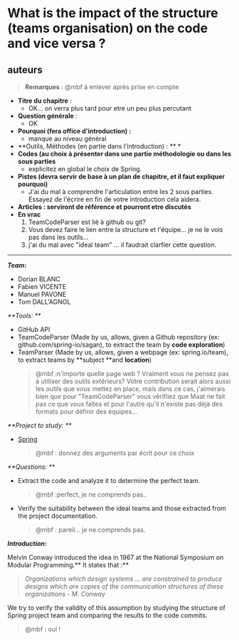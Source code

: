 # **What is the impact of the structure \(teams organisation\) on the code and vice versa ?**

## **auteurs**

> **Remarques** : @mbf à enlever après prise en compte

* **Titre du chapitre** :
  * OK... on verra plus tard pour etre un peu plus percutant
* **Question générale** :
  * OK
* **Pourquoi \(fera office d'introduction\) :**
  * manque au niveau général
* **Outils, Méthodes \(en partie dans l'introduction\) : **
  \* 
* **Codes \(au choix à présenter dans une partie méthodologie ou dans les sous parties**
  * explicitez en global le choix de Spring.
* **Pistes \(devra servir de base à un plan de chapitre, et il faut expliquer pourquoi\)**
  * J'ai du mal à comprendre l'articulation entre les 2 sous parties. Essayez de l'écrire en fin de votre introduction cela aidera.
* **Articles : serviront de référence et pourront etre discutés**
* **En vrac**
  1. TeamCodeParser est lié à github ou git?
  2. Vous devez faire le lien entre la structure et l'équipe... je ne le vois pas dans les outils...
  3. j'ai du mal avec "ideal team" ... il faudrait clarfier cette question.

---

_**Team:**_

* Dorian BLANC
* Fabien VICENTE
* Manuel PAVONE
* Tom DALL'AGNOL

_**Tools: **_

* GitHub API
* TeamCodeParser \(Made by us, allows, given a Github repository \(ex: github.com/spring-io/sagan\), to extract the team by **code exploration**\)
* TeamParser \(Made by us, allows, given a webpage \(ex: spring.io/team\), to extract teams by **subject **and **location**\)
  > @mbf :n'importe quelle page web ? Vraiment vous ne pensez pas à utiliser des outils extérieurs? Votre contribution serait alors aussi les outils que vous mettez en place, mais dans ce cas, j'aimerais bien que pour "TeamCodeParser" vous vérifiiez que Maat ne fait pas ce que vous faîtes et pour l'autre qu'il n'existe pas déjà des formats pour définir des équipes...

_**Project to study: **_

* [Spring](https://spring.io/)
  > @mbf : donnez des arguments par écrit pour ce choix

_**Questions: **_

* Extract the code and analyze it to determine the perfect team. 
  > @mbf :perfect, je ne comprends pas..
* Verify the suitability between the ideal teams and those extracted from the project documentation.
  > @mbf : pareil... je ne comprends pas.

_**Introduction:**_

Melvin Conway introduced the idea in 1967 at the National Symposium on Modular Programming.** It states that :**

> _Organizations which design systems ... are constrained to produce designs which are copies of the communication structures of these organizations - M. Conway_

We try to verify the validity of this assumption by studying the structure of Spring project team and comparing the results to the code commits.

> @mbf : oui !



